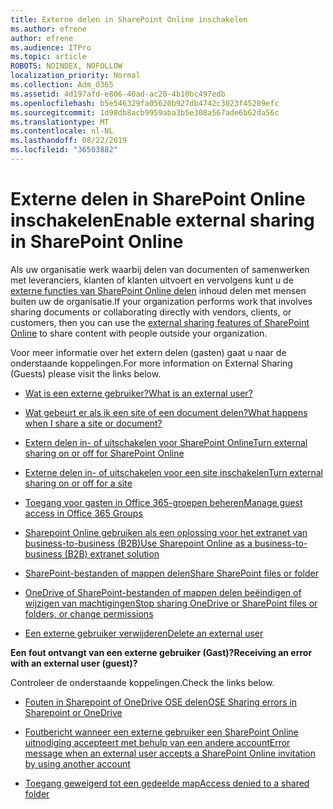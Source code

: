 ```yaml
---
title: Externe delen in SharePoint Online inschakelen
ms.author: efrene
author: efrene
ms.audience: ITPro
ms.topic: article
ROBOTS: NOINDEX, NOFOLLOW
localization_priority: Normal
ms.collection: Adm_O365
ms.assetid: 4d197afd-e806-40ad-ac20-4b10bc497edb
ms.openlocfilehash: b5e546329fa05620b927db4742c3023f45289efc
ms.sourcegitcommit: 1d98db8acb9959aba3b5e308a567ade6b62da56c
ms.translationtype: MT
ms.contentlocale: nl-NL
ms.lasthandoff: 08/22/2019
ms.locfileid: "36503882"
---
```

# <a name="enable-external-sharing-in-sharepoint-online"></a><span data-ttu-id="75e69-102">Externe delen in SharePoint Online inschakelen</span><span class="sxs-lookup"><span data-stu-id="75e69-102">Enable external sharing in SharePoint Online</span></span>

<span data-ttu-id="75e69-103">Als uw organisatie werk waarbij delen van documenten of samenwerken met leveranciers, klanten of klanten uitvoert en vervolgens kunt u de [externe functies van SharePoint Online delen](https://docs.microsoft.com/sharepoint/external-sharing-overview) inhoud delen met mensen buiten uw de organisatie.</span><span class="sxs-lookup"><span data-stu-id="75e69-103">If your organization performs work that involves sharing documents or collaborating directly with vendors, clients, or customers, then you can use the [external sharing features of SharePoint Online](https://docs.microsoft.com/sharepoint/external-sharing-overview) to share content with people outside your organization.</span></span>

<span data-ttu-id="75e69-104">Voor meer informatie over het extern delen (gasten) gaat u naar de onderstaande koppelingen.</span><span class="sxs-lookup"><span data-stu-id="75e69-104">For more information on External Sharing (Guests) please visit the links below.</span></span>

- [<span data-ttu-id="75e69-105">Wat is een externe gebruiker?</span><span class="sxs-lookup"><span data-stu-id="75e69-105">What is an external user?</span></span>](https://docs.microsoft.com/sharepoint/external-sharing-overview#what-is-an-external-user)

- [<span data-ttu-id="75e69-106">Wat gebeurt er als ik een site of een document delen?</span><span class="sxs-lookup"><span data-stu-id="75e69-106">What happens when I share a site or document?</span></span>](https://docs.microsoft.com/sharepoint/external-sharing-overview#what-happens-when-i-share-a-site-or-document)

- [<span data-ttu-id="75e69-107">Extern delen in- of uitschakelen voor SharePoint Online</span><span class="sxs-lookup"><span data-stu-id="75e69-107">Turn external sharing on or off for SharePoint Online</span></span>](https://docs.microsoft.com/sharepoint/turn-external-sharing-on-or-off)

- [<span data-ttu-id="75e69-108">Externe delen in- of uitschakelen voor een site inschakelen</span><span class="sxs-lookup"><span data-stu-id="75e69-108">Turn external sharing on or off for a site</span></span>](https://docs.microsoft.com/sharepoint/change-external-sharing-site)

- [<span data-ttu-id="75e69-109">Toegang voor gasten in Office 365-groepen beheren</span><span class="sxs-lookup"><span data-stu-id="75e69-109">Manage guest access in Office 365 Groups</span></span>](https://docs.microsoft.com/office365/admin/create-groups/manage-guest-access-in-groups?view=o365-worldwide)

- [<span data-ttu-id="75e69-110">Sharepoint Online gebruiken als een oplossing voor het extranet van business-to-business (B2B)</span><span class="sxs-lookup"><span data-stu-id="75e69-110">Use Sharepoint Online as a business-to-business (B2B) extranet solution</span></span>](https://docs.microsoft.com/sharepoint/create-b2b-extranet)

- [<span data-ttu-id="75e69-111">SharePoint-bestanden of mappen delen</span><span class="sxs-lookup"><span data-stu-id="75e69-111">Share SharePoint files or folder</span></span>](https://support.office.com/article/share-sharepoint-files-or-folders-1fe37332-0f9a-4719-970e-d2578da4941c)

- [<span data-ttu-id="75e69-112">OneDrive of SharePoint-bestanden of mappen delen beëindigen of wijzigen van machtigingen</span><span class="sxs-lookup"><span data-stu-id="75e69-112">Stop sharing OneDrive or SharePoint files or folders, or change permissions</span></span>](https://support.office.com/article/stop-sharing-onedrive-or-sharepoint-files-or-folders-or-change-permissions-0a36470f-d7fe-40a0-bd74-0ac6c1e13323?ui=en-US&amp;rs=en-US&amp;ad=US)

- [<span data-ttu-id="75e69-113">Een externe gebruiker verwijderen</span><span class="sxs-lookup"><span data-stu-id="75e69-113">Delete an external user</span></span>](https://docs.microsoft.com/sharepoint/remove-users#delete-a-guest-from-the-microsoft-365-admin-center)

<span data-ttu-id="75e69-114">**Een fout ontvangt van een externe gebruiker (Gast)?**</span><span class="sxs-lookup"><span data-stu-id="75e69-114">**Receiving an error with an external user (guest)?**</span></span>

<span data-ttu-id="75e69-115">Controleer de onderstaande koppelingen.</span><span class="sxs-lookup"><span data-stu-id="75e69-115">Check the links below.</span></span> 

- [<span data-ttu-id="75e69-116">Fouten in Sharepoint of OneDrive OSE delen</span><span class="sxs-lookup"><span data-stu-id="75e69-116">OSE Sharing errors in Sharepoint or OneDrive</span></span>](https://docs.microsoft.com/sharepoint/sharepoint-onedrive-error-message)

- [<span data-ttu-id="75e69-117">Foutbericht wanneer een externe gebruiker een SharePoint Online uitnodiging accepteert met behulp van een andere account</span><span class="sxs-lookup"><span data-stu-id="75e69-117">Error message when an external user accepts a SharePoint Online invitation by using another account</span></span>](https://support.office.com/article/Error-message-when-an-external-user-accepts-a-SharePoint-Online-invitation-by-using-another-account-f0d34413-ea7c-42c7-a485-c4e5d421e5f0)

- [<span data-ttu-id="75e69-118">Toegang geweigerd tot een gedeelde map</span><span class="sxs-lookup"><span data-stu-id="75e69-118">Access denied to a shared folder</span></span>](https://support.office.com/client/d678b57a-53ad-4414-9423-d8726a0c532f)
